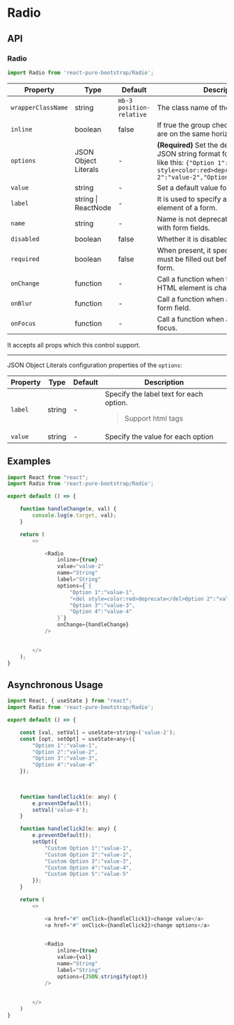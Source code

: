 # Radio


## API

### Radio
```js
import Radio from 'react-pure-bootstrap/Radio';
```
| Property | Type | Default | Description |
| --- | --- | --- | --- |
| `wrapperClassName` | string | `mb-3 position-relative` | The class name of the control wrapper. |
| `inline` | boolean | false | If true the group checkboxes or radios are on the same horizontal row. |
| `options` | JSON Object Literals | - | <strong>(Required)</strong> Set the default value using JSON string format for menu of options, like this: `{"Option 1":"value-1","<del style=color:red>deprecate</del>Option 2":"value-2","Option 3":"value-3"}`|
| `value` | string | - | Set a default value for this control |
| `label` | string \| ReactNode | - | It is used to specify a label for an element of a form. |
| `name` | string | - | Name is not deprecated when used with form fields. |
| `disabled` | boolean | false | Whether it is disabled |
| `required` | boolean | false | When present, it specifies that a field must be filled out before submitting the form. |
| `onChange` | function  | - | Call a function when the value of an HTML element is changed. |
| `onBlur` | function  | - | Call a function when a user leaves a form field. |
| `onFocus` | function  | - | Call a function when an form field gets focus. |


It accepts all props which this control support.

---

JSON Object Literals configuration properties of the `options`:

| Property | Type | Default | Description |
| --- | --- | --- | --- |
| `label` | string | - | Specify the label text for each option. <blockquote>Support html tags</blockquote> |
| `value` | string | - | Specify the value for each option |




## Examples

```js
import React from "react";
import Radio from 'react-pure-bootstrap/Radio';

export default () => {

    function handleChange(e, val) {
        console.log(e.target, val);
    }

    return (
        <>

            <Radio
                inline={true}
                value="value-2"
                name="String"
                label="String"
                options={`{
                    "Option 1":"value-1",
                    "<del style=color:red>deprecate</del>Option 2":"value-2",
                    "Option 3":"value-3",
                    "Option 4":"value-4"
                }`}
                onChange={handleChange}
            />
                                           

        </>
    );
}
```




## Asynchronous Usage


```js
import React, { useState } from "react";
import Radio from 'react-pure-bootstrap/Radio';

export default () => {

    const [val, setVal] = useState<string>('value-2');
    const [opt, setOpt] = useState<any>({
        "Option 1":"value-1",
        "Option 2":"value-2",
        "Option 3":"value-3",
        "Option 4":"value-4"
    });

    
   
    function handleClick1(e: any) {
        e.preventDefault();
        setVal('value-4');
    }

    function handleClick2(e: any) {
        e.preventDefault();
        setOpt({
            "Custom Option 1":"value-1",
            "Custom Option 2":"value-2",
            "Custom Option 3":"value-3",
            "Custom Option 4":"value-4",
            "Custom Option 5":"value-5"
        });
    }

    return (
        <>

            <a href="#" onClick={handleClick1}>change value</a>
            <a href="#" onClick={handleClick2}>change options</a>
            

            <Radio
                inline={true}
                value={val}
                name="String"
                label="String"
                options={JSON.stringify(opt)}
            />
                   
            
        </>
    )
}
```